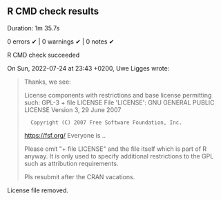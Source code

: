 ## R CMD check results

Duration: 1m 35.7s

0 errors ✔ | 0 warnings ✔ | 0 notes ✔

R CMD check succeeded

On Sun, 2022-07-24 at 23:43 +0200, Uwe Ligges wrote:
> Thanks, we see:
> 
>    License components with restrictions and base license permitting
> such:
>      GPL-3 + file LICENSE
>    File 'LICENSE':
>                          GNU GENERAL PUBLIC LICENSE
>                             Version 3, 29 June 2007
> 
>       Copyright (C) 2007 Free Software Foundation, Inc.
> <https://fsf.org/>
>       Everyone is  ..
> 
> Please omit "+ file LICENSE" and the file itself which is part of R 
> anyway. It is only used to specify additional restrictions to the GPL
> such as attribution requirements.
> 
> 
> Pls resubmit after the CRAN vacations.

License file removed.
